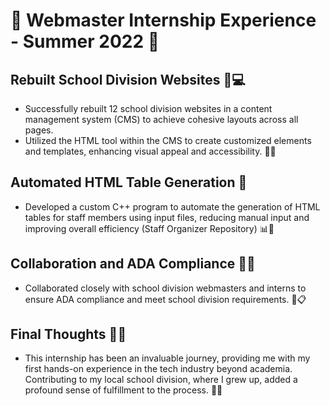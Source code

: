 # 🌟 Webmaster Internship Experience - Summer 2022 🌟

## Rebuilt School Division Websites 🏫💻

- Successfully rebuilt 12 school division websites in a content management system (CMS) to achieve cohesive layouts across all pages.
- Utilized the HTML tool within the CMS to create customized elements and templates, enhancing visual appeal and accessibility. 🎨🌈

## Automated HTML Table Generation 🚀

- Developed a custom C++ program to automate the generation of HTML tables for staff members using input files, reducing manual input and improving overall efficiency (Staff Organizer Repository) 📊💼


## Collaboration and ADA Compliance 👥📜

- Collaborated closely with school division webmasters and interns to ensure ADA compliance and meet school division requirements. 🤝📋

## Final Thoughts 💭✨

- This internship has been an invaluable journey, providing me with my first hands-on experience in the tech industry beyond academia. Contributing to my local school division, where I grew up, added a profound sense of fulfillment to the process. 🏫💡
